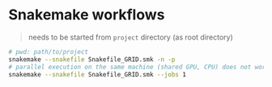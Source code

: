 # Snakemake workflows

> needs to be started from `project` directory (as root directory)


```bash
# pwd: path/to/project
snakemake --snakefile Snakefile_GRID.smk -n -p
# parallel execution on the same machine (shared GPU, CPU) does not work
snakemake --snakefile Snakefile_GRID.smk --jobs 1
```
